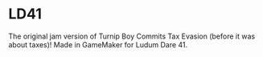# LD41

The original jam version of Turnip Boy Commits Tax Evasion (before it was about taxes)! Made in GameMaker for Ludum Dare 41.

